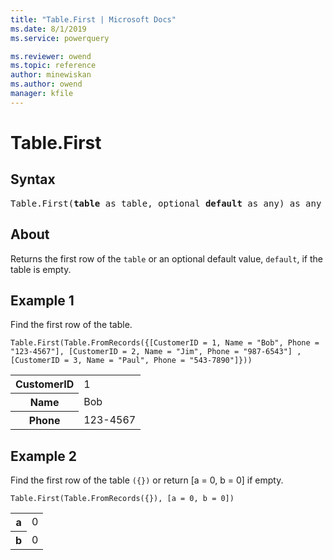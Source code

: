 ```yaml
---
title: "Table.First | Microsoft Docs"
ms.date: 8/1/2019
ms.service: powerquery

ms.reviewer: owend
ms.topic: reference
author: minewiskan
ms.author: owend
manager: kfile
---
```

# Table.First

## Syntax

<pre>
Table.First(<b>table</b> as table, optional <b>default</b> as any) as any 
</pre>
  
## About  
Returns the first row of the `table` or an optional default value, `default`, if the table is empty.

## Example 1
Find the first row of the table.

```powerquery-m
Table.First(Table.FromRecords({[CustomerID = 1, Name = "Bob", Phone = "123-4567"], [CustomerID = 2, Name = "Jim", Phone = "987-6543"] , [CustomerID = 3, Name = "Paul", Phone = "543-7890"]}))
```

<table> <tr> <th>CustomerID</th> <td>1</td> </tr> <tr> <th>Name</th> <td>Bob</td> </tr> <tr> <th>Phone</th> <td>123-4567</td> </tr> </table>

## Example 2
Find the first row of the table `({})` or return [a = 0, b = 0] if empty.

```powerquery-m
Table.First(Table.FromRecords({}), [a = 0, b = 0])
```

<table> <tr> <th>a</th> <td>0</td> </tr> <tr> <th>b</th> <td>0</td> </tr> </table>
